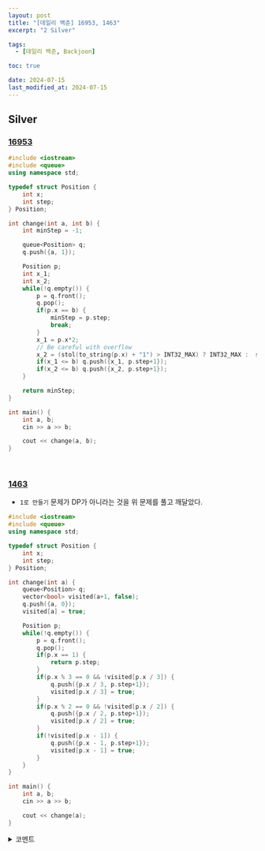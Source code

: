 ```yaml
---
layout: post
title: "[데일리 백준] 16953, 1463"
excerpt: "2 Silver"

tags:
  - [데일리 백준, Backjoon]

toc: true

date: 2024-07-15
last_modified_at: 2024-07-15
---
```

## Silver
### [16953][def]

```c++
#include <iostream>
#include <queue>
using namespace std;

typedef struct Position {
    int x;
    int step;
} Position;

int change(int a, int b) {
    int minStep = -1;

    queue<Position> q;
    q.push({a, 1});

    Position p;
    int x_1;
    int x_2;
    while(!q.empty()) {
        p = q.front();
        q.pop();
        if(p.x == b) {
            minStep = p.step;
            break;
        }
        x_1 = p.x*2;
        // Be careful with overflow 
        x_2 = (stol(to_string(p.x) + "1") > INT32_MAX) ? INT32_MAX :  stoi(to_string(p.x) + "1");
        if(x_1 <= b) q.push({x_1, p.step+1});
        if(x_2 <= b) q.push({x_2, p.step+1});
    }

    return minStep;
}

int main() {
    int a, b;
    cin >> a >> b;

    cout << change(a, b);
}
```

<br>

### [1463][def2]
- `1로 만들기` 문제가 DP가 아니라는 것을 위 문제를 풀고 깨달았다.  

```c++
#include <iostream>
#include <queue>
using namespace std;

typedef struct Position {
    int x;
    int step;
} Position;

int change(int a) {
    queue<Position> q;
    vector<bool> visited(a+1, false);
    q.push({a, 0});
    visited[a] = true;

    Position p;
    while(!q.empty()) {
        p = q.front();
        q.pop();
        if(p.x == 1) {
            return p.step;
        }
        if(p.x % 3 == 0 && !visited[p.x / 3]) {
            q.push({p.x / 3, p.step+1});
            visited[p.x / 3] = true;
        }
        if(p.x % 2 == 0 && !visited[p.x / 2]) {
            q.push({p.x / 2, p.step+1});
            visited[p.x / 2] = true;
        }
        if(!visited[p.x - 1]) {
            q.push({p.x - 1, p.step+1});
            visited[p.x - 1] = true;
        }
    }
}

int main() {
    int a, b;
    cin >> a >> b;

    cout << change(a);
}
```

<details>
<summary>코멘트</summary>
<div markdown="1">

- 이 문제는 중복 방문의 경우가 많기 때문에, `visited` 배열을 따로 쓰지 않으면 시간적/공간적 손해를 본다.  
아래는 `visited`를 쓰지 않은 코드.  

```c++
#include <iostream>
#include <queue>
using namespace std;

typedef struct Position {
    int x;
    int step;
} Position;

int change(int a) {
    queue<Position> q;
    q.push({a, 0});

    Position p;
    while(!q.empty()) {
        p = q.front();
        q.pop();
        if(p.x == 1) {
            return p.step;
        }
        if(p.x % 3 == 0) q.push({p.x / 3, p.step+1});
        if(p.x % 2 == 0) q.push({p.x / 2, p.step+1});
        q.push({p.x - 1, p.step+1});
    }
}

int main() {
    int a, b;
    cin >> a >> b;

    cout << change(a);
}
```

- `visited` 사용한 경우 : 메모리 **2024KB** / 시간 **0ms**
- `visited` 사용하지 않은 경우 : 메모리 16524KB / 시간 44ms

</div>
</details> 

[def]: https://www.acmicpc.net/problem/16953
[def2]: https://www.acmicpc.net/problem/1463